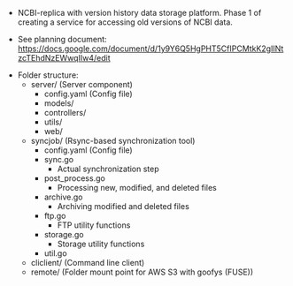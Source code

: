 * NCBI-replica with version history data storage platform. Phase 1 of creating a service for accessing old versions of NCBI data.

* See planning document: https://docs.google.com/document/d/1y9Y6Q5HgPHT5CfIPCMtkK2gIINtzcTEhdNzEWwqIIw4/edit

- Folder structure:
    - server/ (Server component)
      - config.yaml (Config file)
      - models/
      - controllers/
      - utils/
      - web/
    - syncjob/ (Rsync-based synchronization tool)
        - config.yaml (Config file)
      - sync.go
        - Actual synchronization step
      - post_process.go
        - Processing new, modified, and deleted files
      - archive.go
        - Archiving modified and deleted files
      - ftp.go
        - FTP utility functions
      - storage.go
        - Storage utility functions
      - util.go
    - cliclient/ (Command line client)
    - remote/ (Folder mount point for AWS S3 with goofys (FUSE))